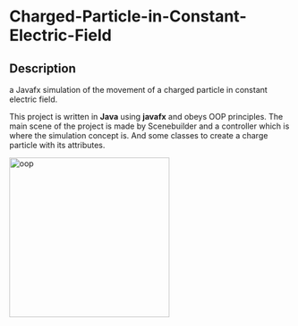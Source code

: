 # Charged-Particle-in-Constant-Electric-Field
## Description

a Javafx simulation of the movement of a charged particle in constant electric field.


This project is written in **Java** using **javafx** and obeys OOP principles. The main scene of the project is made by Scenebuilder and a controller which is where the simulation concept is. And some classes to create a charge particle with its attributes.


<img width="286" alt="oop" src="https://user-images.githubusercontent.com/57001422/87691523-e8f02080-c79f-11ea-9d8c-21fcfa6a1eee.png">



